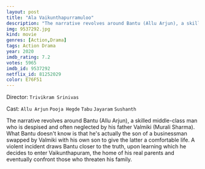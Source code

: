 ```yaml
---
layout: post
title: "Ala Vaikunthapurramuloo"
description: "The narrative revolves around Bantu (Allu Arjun), a skilled middle-class man who is despised and often neglected by his father Valmiki (Murali Sharma). What Bantu doesn't know is that he's actually the son of a businessman swapped by Valmiki with his own son to give the latter a comfortable life. A violent incident draws Bantu closer to the truth, upon learning which he decides to enter Vaikunthapuram, the home of his real parents .."
img: 9537292.jpg
kind: movie
genres: [Action,Drama]
tags: Action Drama 
year: 2020
imdb_rating: 7.2
votes: 5965
imdb_id: 9537292
netflix_id: 81252029
color: E76F51
---
```

Director: `Trivikram Srinivas`  

Cast: `Allu Arjun` `Pooja Hegde` `Tabu` `Jayaram` `Sushanth` 

The narrative revolves around Bantu (Allu Arjun), a skilled middle-class man who is despised and often neglected by his father Valmiki (Murali Sharma). What Bantu doesn't know is that he's actually the son of a businessman swapped by Valmiki with his own son to give the latter a comfortable life. A violent incident draws Bantu closer to the truth, upon learning which he decides to enter Vaikunthapuram, the home of his real parents and eventually confront those who threaten his family.